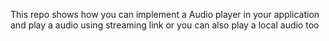 This repo shows how you can implement a Audio player in your application and play a audio using streaming link or you can also play a local audio too
